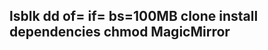 lsblk
dd of=<outputfile> if=<inputfile> bs=100MB
clone
install dependencies
chmod MagicMirror
--------------------
